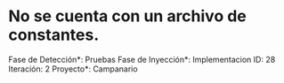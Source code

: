# No se cuenta con un archivo de constantes.

Fase de Detección*: Pruebas
Fase de Inyección*: Implementacion
ID: 28
Iteración: 2
Proyecto*: Campanario